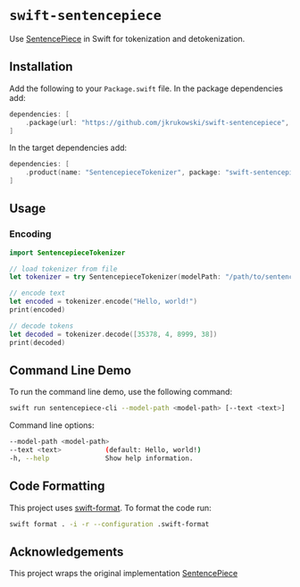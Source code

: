 # `swift-sentencepiece`

Use [SentencePiece](https://github.com/google/sentencepiece) in Swift for tokenization and detokenization.

## Installation

Add the following to your `Package.swift` file. In the package dependencies add:

```swift
dependencies: [
    .package(url: "https://github.com/jkrukowski/swift-sentencepiece", from: "0.0.2")
]
```

In the target dependencies add:

```swift
dependencies: [
    .product(name: "SentencepieceTokenizer", package: "swift-sentencepiece")
]
```

## Usage

### Encoding

```swift
import SentencepieceTokenizer

// load tokenizer from file
let tokenizer = try SentencepieceTokenizer(modelPath: "/path/to/sentencepiece.model")

// encode text
let encoded = tokenizer.encode("Hello, world!")
print(encoded)

// decode tokens
let decoded = tokenizer.decode([35378, 4, 8999, 38])
print(decoded)
```

## Command Line Demo

To run the command line demo, use the following command:

```bash
swift run sentencepiece-cli --model-path <model-path> [--text <text>]
```

Command line options:

```bash
--model-path <model-path>
--text <text>           (default: Hello, world!)
-h, --help              Show help information.
```

## Code Formatting

This project uses [swift-format](https://github.com/swiftlang/swift-format). To format the code run:

```bash
swift format . -i -r --configuration .swift-format
```

## Acknowledgements

This project wraps the original implementation [SentencePiece](https://github.com/google/sentencepiece)
